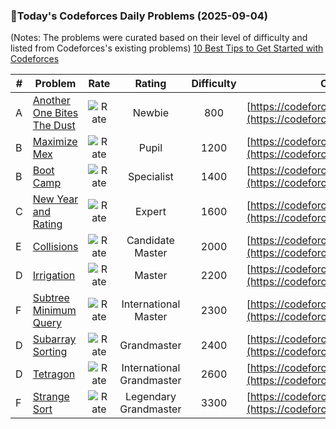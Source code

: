 ### 🌟Today's Codeforces Daily Problems (2025-09-04)
(Notes: The problems were curated based on their level of difficulty and listed from Codeforces's existing problems)
[10 Best Tips to Get Started with Codeforces](https://github.com/ika9810/Codeforces-Daily-Problems/blob/main/10%20Best%20Tips%20to%20Get%20Started%20with%20Codeforces.md)

| # | Problem | Rate| Rating | Difficulty | Contest |
|---| ----- | :--------: | :----------: | :----------: | ---------- |
|A|[Another One Bites The Dust](https://codeforces.com/contest/1148/problem/A)|![Rate](https://img.shields.io/badge/Newbie-800-lightgrey)|Newbie|800|[https://codeforces.com/contest/1148](https://codeforces.com/contest/1148)|
|B|[Maximize Mex](https://codeforces.com/contest/2021/problem/B)|![Rate](https://img.shields.io/badge/Pupil-1200-brightgreen)|Pupil|1200|[https://codeforces.com/contest/2021](https://codeforces.com/contest/2021)|
|B|[Boot Camp](https://codeforces.com/contest/1346/problem/B)|![Rate](https://img.shields.io/badge/Specialist-1400-9cf)|Specialist|1400|[https://codeforces.com/contest/1346](https://codeforces.com/contest/1346)|
|C|[New Year and Rating](https://codeforces.com/contest/750/problem/C)|![Rate](https://img.shields.io/badge/Expert-1600-blue)|Expert|1600|[https://codeforces.com/contest/750](https://codeforces.com/contest/750)|
|E|[Collisions](https://codeforces.com/contest/34/problem/E)|![Rate](https://img.shields.io/badge/Candidate%20Master-2000-blueviolet)|Candidate Master|2000|[https://codeforces.com/contest/34](https://codeforces.com/contest/34)|
|D|[Irrigation](https://codeforces.com/contest/1181/problem/D)|![Rate](https://img.shields.io/badge/Master-2200-orange)|Master|2200|[https://codeforces.com/contest/1181](https://codeforces.com/contest/1181)|
|F|[Subtree Minimum Query](https://codeforces.com/contest/893/problem/F)|![Rate](https://img.shields.io/badge/International%20Master-2300-orange)|International Master|2300|[https://codeforces.com/contest/893](https://codeforces.com/contest/893)|
|D|[Subarray Sorting](https://codeforces.com/contest/1187/problem/D)|![Rate](https://img.shields.io/badge/Grandmaster-2400-red)|Grandmaster|2400|[https://codeforces.com/contest/1187](https://codeforces.com/contest/1187)|
|D|[Tetragon](https://codeforces.com/contest/23/problem/D)|![Rate](https://img.shields.io/badge/International%20Grandmaster-2600-red)|International Grandmaster|2600|[https://codeforces.com/contest/23](https://codeforces.com/contest/23)|
|F|[Strange Sort](https://codeforces.com/contest/1558/problem/F)|![Rate](https://img.shields.io/badge/Legendary%20Grandmaster-3300-red)|Legendary Grandmaster|3300|[https://codeforces.com/contest/1558](https://codeforces.com/contest/1558)|
